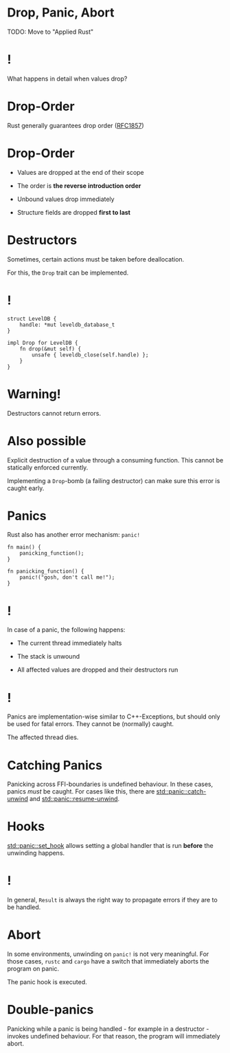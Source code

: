 # Drop, Panic, Abort

TODO: Move to "Applied Rust"

!
=

What happens in detail when values drop?

Drop-Order
==========

Rust generally guarantees drop order
([RFC1857](https://github.com/rust-lang/rfcs/issues/1857))

Drop-Order
==========

-   Values are dropped at the end of their scope

-   The order is **the reverse introduction order**

-   Unbound values drop immediately

-   Structure fields are dropped **first to last**

Destructors
===========

Sometimes, certain actions must be taken before deallocation.

For this, the `Drop` trait can be implemented.

!
=

    struct LevelDB {
        handle: *mut leveldb_database_t
    }

    impl Drop for LevelDB {
        fn drop(&mut self) {
            unsafe { leveldb_close(self.handle) };
        }
    }

Warning!
========

Destructors cannot return errors.

Also possible
=============

Explicit destruction of a value through a consuming function. This
cannot be statically enforced currently.

Implementing a `Drop`-bomb (a failing destructor) can make sure this
error is caught early.

Panics
======

Rust also has another error mechanism: `panic!`

    fn main() {
        panicking_function();
    }

    fn panicking_function() {
        panic!("gosh, don't call me!");
    }

!
=

In case of a panic, the following happens:

-   The current thread immediately halts

-   The stack is unwound

-   All affected values are dropped and their destructors run

!
=

Panics are implementation-wise similar to C++-Exceptions, but should
only be used for fatal errors. They cannot be (normally) caught.

The affected thread dies.

Catching Panics
===============

Panicking across FFI-boundaries is undefined behaviour. In these cases,
panics *must* be caught. For cases like this, there are
[std::panic::catch-unwind](https://doc.rust-lang.org/std/panic/fn.catch_unwind.html)
and
[std::panic::resume-unwind](https://doc.rust-lang.org/std/panic/fn.resume_unwind.html).

Hooks
=====

[std::panic::set\_hook](https://doc.rust-lang.org/std/panic/fn.set_hook.html)
allows setting a global handler that is run **before** the unwinding
happens.

!
=

In general, `Result` is always the right way to propagate errors if they
are to be handled.

Abort
=====

In some environments, unwinding on `panic!` is not very meaningful. For
those cases, `rustc` and `cargo` have a switch that immediately aborts
the program on panic.

The panic hook is executed.

Double-panics
=============

Panicking while a panic is being handled - for example in a destructor -
invokes undefined behaviour. For that reason, the program will
immediately abort.
